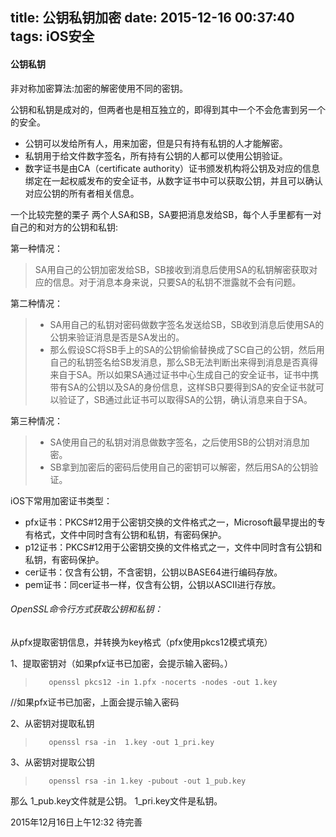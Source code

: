 title: 公钥私钥加密
date: 2015-12-16 00:37:40
tags: iOS安全
---
#### 公钥私钥
非对称加密算法:加密的解密使用不同的密钥。
<!-- more -->
公钥和私钥是成对的，但两者也是相互独立的，即得到其中一个不会危害到另一个的安全。


* 公钥可以发给所有人，用来加密，但是只有持有私钥的人才能解密。
* 私钥用于给文件数字签名，所有持有公钥的人都可以使用公钥验证。
* 数字证书是由CA（certificate authority）证书颁发机构将公钥及对应的信息绑定在一起权威发布的安全证书，从数字证书中可以获取公钥，并且可以确认对应公钥的所有者相关信息。


一个比较完整的栗子
 两个人SA和SB，SA要把消息发给SB，每个人手里都有一对自己的和对方的公钥和私钥:

 第一种情况：

> SA用自己的公钥加密发给SB，SB接收到消息后使用SA的私钥解密获取对应的信息。对于消息本身来说，只要SA的私钥不泄露就不会有问题。

第二种情况：
> * SA用自己的私钥对密码做数字签名发送给SB，SB收到消息后使用SA的公钥来验证消息是否是SA发出的。
> * 那么假设SC将SB手上的SA的公钥偷偷替换成了SC自己的公钥，然后用自己的私钥签名给SB发消息，那么SB无法判断出来得到消息是否真得来自于SA。所以如果SA通过证书中心生成自己的安全证书，证书中携带有SA的公钥以及SA的身份信息，这样SB只要得到SA的安全证书就可以验证了，SB通过此证书可以取得SA的公钥，确认消息来自于SA。

 第三种情况：
> * SA使用自己的私钥对消息做数字签名，之后使用SB的公钥对消息加密。
> * SB拿到加密后的密码后使用自己的密钥可以解密，然后用SA的公钥验证。

<!--举个栗子:
> 支付宝的订单加密过程,支付宝会给每个商户分配一个私钥,商户用此私钥给订单加密,订单发送给支付宝,支付宝通过自己手里的公钥验证此订单是否被篡改过.
常用证书格式-->

iOS下常用加密证书类型：

* pfx证书：PKCS#12用于公密钥交换的文件格式之一，Microsoft最早提出的专有格式，文件中同时含有公钥和私钥，有密码保护。
* p12证书：PKCS#12用于公密钥交换的文件格式之一，文件中同时含有公钥和私钥，有密码保护。
* cer证书：仅含有公钥，不含密钥，公钥以BASE64进行编码存放。
* pem证书：同cer证书一样，仅含有公钥，公钥以ASCII进行存放。

###### OpenSSL命令行方式获取公钥和私钥：
从pfx提取密钥信息，并转换为key格式（pfx使用pkcs12模式填充）

1、提取密钥对（如果pfx证书已加密，会提示输入密码。）
>        openssl pkcs12 -in 1.pfx -nocerts -nodes -out 1.key
 //如果pfx证书已加密，上面会提示输入密码

2、从密钥对提取私钥
>        openssl rsa -in  1.key -out 1_pri.key

3、从密钥对提取公钥
>        openssl rsa -in 1.key -pubout -out 1_pub.key
那么
1_pub.key文件就是公钥。
1_pri.key文件是私钥。

2015年12月16日上午12:32 待完善
